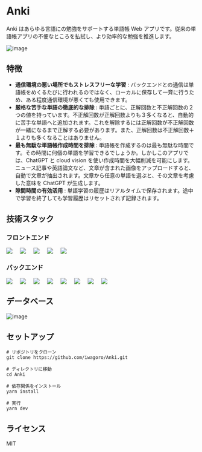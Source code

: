 # Anki

Anki はあらゆる言語にの勉強をサポートする単語帳 Web アプリです。従来の単語帳アプリの不便なところを払拭し、より効率的な勉強を推進します。

![image](https://github.com/iwagoro/Anki/assets/42830468/a376bf5a-125d-49c5-a686-d59c2792f21a)

## 特徴

-   **通信環境の悪い場所でもストレスフリーな学習** : バックエンドとの通信は単語帳をめくるたびに行われるのではなく、ローカルに保存して一斉に行うため、ある程度通信環境が悪くても使用できます。
-   **厳格な苦手な単語の徹底的な排除** : 単語ごとに、正解回数と不正解回数の２つの値を持っています。不正解回数が正解回数よりも３多くなると、自動的に苦手な単語へと追加されます。これを解除するには正解回数が不正解回数が一緒になるまで正解する必要があります。また、正解回数は不正解回数＋１よりも多くなることはありません。
-   **最も無駄な単語帳作成時間を排除** : 単語帳を作成するのは最も無駄な時間です。その時間に何個の単語を学習できるでしょうか。しかしこのアプリでは、ChatGPT と cloud vision を使い作成時間を大幅削減を可能にします。ニュース記事や英語論文など、文章が含まれた画像をアップロードすると、自動で文章が抽出されます。文章から任意の単語を選ぶと、その文章を考慮した意味を ChatGPT が生成します。
-   **隙間時間の有効活用** : 単語学習の履歴はリアルタイムで保存されます。途中で学習を終了しても学習履歴はリセットされず記録されます。

## 技術スタック

### フロントエンド

<div style="display:flex;gap:1.25rem;">
<img src="https://img.shields.io/badge/-Next.js-000000.svg?logo=next.js&style=flat-square">
<img src="https://img.shields.io/badge/-tailwindcss-000000.svg?logo=tailwindcss&style=flat-square">
<img src="https://img.shields.io/badge/-shadcn-000000.svg?logo=shadcnui&style=flat-square">
<img src="https://img.shields.io/badge/-firebase-000000.svg?logo=firebase&style=flat-square">
<img src="https://img.shields.io/badge/-vercel-000000.svg?logo=vercel&style=flat-square">
</div>

### バックエンド

<div style="display:flex;gap:1.25rem;">
  
<img src="https://img.shields.io/badge/-fastapi-000000.svg?logo=fastapi&style=flat-square">
<img src="https://img.shields.io/badge/-sqlalchemy-000000.svg?logo=sqlalchemy&style=flat-square">
<img src="https://img.shields.io/badge/-postgresql-000000.svg?logo=postgresql&style=flat-square">
<img src="https://img.shields.io/badge/-firebase-000000.svg?logo=firebase&style=flat-square">
<img src="https://img.shields.io/badge/-pydantic-000000.svg?logo=pydantic&style=flat-square">
<img src="https://img.shields.io/badge/-openai-000000.svg?logo=openai&style=flat-square">
<img src="https://img.shields.io/badge/-google%20cloud-000000.svg?logo=googlecloud&style=flat-square">
<img src="https://img.shields.io/badge/-supabase-000000.svg?logo=supabase&style=flat-square">
</div>

## データベース

![image](https://github.com/iwagoro/Anki/assets/42830468/e3c950a7-6c50-4115-a52f-926400922135)

## セットアップ

```
# リポジトリをクローン
git clone https://github.com/iwagoro/Anki.git

# ディレクトリに移動
cd Anki

# 依存関係をインストール
yarn install

# 実行
yarn dev
```

## ライセンス

MIT
